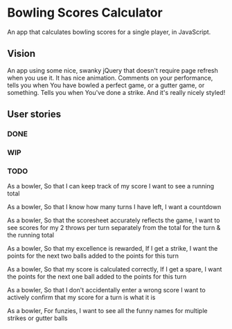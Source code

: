 # Bowling Scores Calculator
An app that calculates bowling scores for a single player, in JavaScript.

## Vision
An app using some nice, swanky jQuery that doesn't require page refresh when
you use it. It has nice animation. Comments on your performance, tells you when
You have bowled a perfect game, or a gutter game, or something. Tells you when
You've done a strike. And it's really nicely styled!

## User stories

### DONE

### WIP

### TODO

As a bowler,
So that I can keep track of my score
I want to see a running total

As a bowler,
So that I know how many turns I have left,
I want a countdown

As a bowler,
So that the scoresheet accurately reflects the game,
I want to see scores for my 2 throws per turn separately from the total for the turn & the running total

As a bowler,
So that my excellence is rewarded,
If I get a strike, I want the points for the next two balls added to the points for this turn

As a bowler,
So that my score is calculated correctly,
If I get a spare, I want the points for the next one ball added to the points for this turn

As a bowler,
So that I don't accidentally enter a wrong score
I want to actively confirm that my score for a turn is what it is

As a bowler,
For funzies,
I want to see all the funny names for multiple strikes or gutter balls
